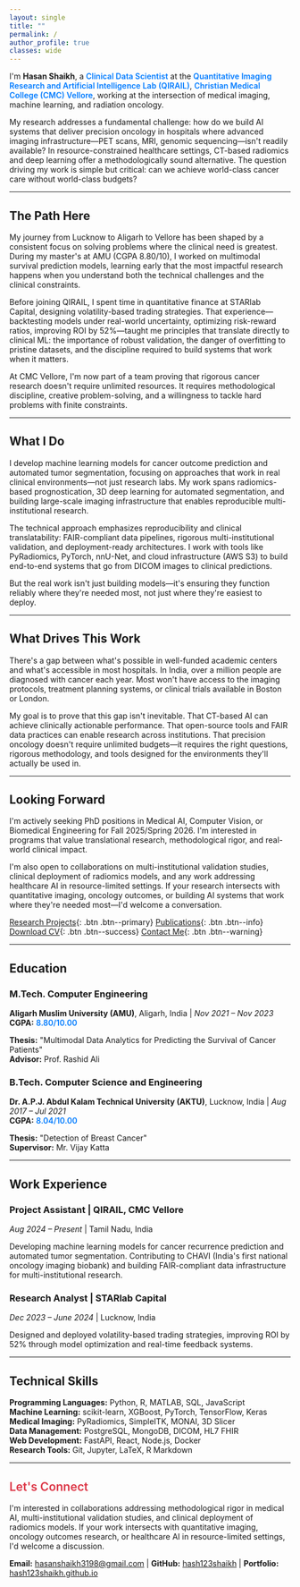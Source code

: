 ```yaml
---
layout: single
title: ""
permalink: /
author_profile: true
classes: wide
---
```


<style>
.important-text { color: #007bff; font-weight: 600; }
.collaboration-text { color: #dc3545; font-weight: 600; }
.highlight-box { 
  background: rgba(248, 249, 250, 0.95); 
  border-left: 4px solid #dc3545; 
  padding: 1rem; 
  margin: 1rem 0; 
  border-radius: 4px; 
}

/* Vanta background - behind everything */
#vanta-bg {
  position: fixed;
  top: 0;
  left: 0;
  width: 100%;
  height: 100%;
  z-index: -1 !important;
}

/* Sidebar - highest priority */
.sidebar {
  position: relative;
  z-index: 100 !important;
  background: rgba(255, 255, 255, 0.95) !important;
  padding: 1rem !important;
  border-radius: 8px !important;
}

/* Main content area */
.page__inner-wrap {
  position: relative;
  z-index: 50 !important;
  background: rgba(255, 255, 255, 0.92) !important;
  padding: 2rem !important;
  border-radius: 8px !important;
}

/* Navigation and footer */
.masthead,
.page__footer {
  position: relative;
  z-index: 75 !important;
}

.page__content {
  font-size: 0.9rem;
  line-height: 1.5;
}
.page__content h2 {
  font-size: 1.4rem;
}
.page__content h3 {
  font-size: 1.2rem;
}
</style>

<div id="vanta-bg"></div>

I'm **Hasan Shaikh**, a <span class="important-text">Clinical Data Scientist</span> at the <span class="important-text">Quantitative Imaging Research and Artificial Intelligence Lab (QIRAIL)</span>, <span class="important-text">Christian Medical College (CMC) Vellore</span>, working at the intersection of medical imaging, machine learning, and radiation oncology.

My research addresses a fundamental challenge: how do we build AI systems that deliver precision oncology in hospitals where advanced imaging infrastructure—PET scans, MRI, genomic sequencing—isn't readily available? In resource-constrained healthcare settings, CT-based radiomics and deep learning offer a methodologically sound alternative. The question driving my work is simple but critical: can we achieve world-class cancer care without world-class budgets?

---

## The Path Here

My journey from Lucknow to Aligarh to Vellore has been shaped by a consistent focus on solving problems where the clinical need is greatest. During my master's at AMU (CGPA 8.80/10), I worked on multimodal survival prediction models, learning early that the most impactful research happens when you understand both the technical challenges and the clinical constraints.

Before joining QIRAIL, I spent time in quantitative finance at STARlab Capital, designing volatility-based trading strategies. That experience—backtesting models under real-world uncertainty, optimizing risk-reward ratios, improving ROI by 52%—taught me principles that translate directly to clinical ML: the importance of robust validation, the danger of overfitting to pristine datasets, and the discipline required to build systems that work when it matters.

At CMC Vellore, I'm now part of a team proving that rigorous cancer research doesn't require unlimited resources. It requires methodological discipline, creative problem-solving, and a willingness to tackle hard problems with finite constraints.

---

## What I Do

I develop machine learning models for cancer outcome prediction and automated tumor segmentation, focusing on approaches that work in real clinical environments—not just research labs. My work spans radiomics-based prognostication, 3D deep learning for automated segmentation, and building large-scale imaging infrastructure that enables reproducible multi-institutional research.

The technical approach emphasizes reproducibility and clinical translatability: FAIR-compliant data pipelines, rigorous multi-institutional validation, and deployment-ready architectures. I work with tools like PyRadiomics, PyTorch, nnU-Net, and cloud infrastructure (AWS S3) to build end-to-end systems that go from DICOM images to clinical predictions.

But the real work isn't just building models—it's ensuring they function reliably where they're needed most, not just where they're easiest to deploy.

---

## What Drives This Work

There's a gap between what's possible in well-funded academic centers and what's accessible in most hospitals. In India, over a million people are diagnosed with cancer each year. Most won't have access to the imaging protocols, treatment planning systems, or clinical trials available in Boston or London. 

My goal is to prove that this gap isn't inevitable. That CT-based AI can achieve clinically actionable performance. That open-source tools and FAIR data practices can enable research across institutions. That precision oncology doesn't require unlimited budgets—it requires the right questions, rigorous methodology, and tools designed for the environments they'll actually be used in.

---

## Looking Forward

I'm actively seeking PhD positions in Medical AI, Computer Vision, or Biomedical Engineering for Fall 2025/Spring 2026. I'm interested in programs that value translational research, methodological rigor, and real-world clinical impact.

I'm also open to collaborations on multi-institutional validation studies, clinical deployment of radiomics models, and any work addressing healthcare AI in resource-limited settings. If your research intersects with quantitative imaging, oncology outcomes, or building AI systems that work where they're needed most—I'd welcome a conversation.

[Research Projects](/portfolio/){: .btn .btn--primary} [Publications](/publications/){: .btn .btn--info} [Download CV](/files/CV_Hasan_Shaikh.pdf){: .btn .btn--success} [Contact Me](/contact/){: .btn .btn--warning}

---

## Education

### M.Tech. Computer Engineering
**Aligarh Muslim University (AMU)**, Aligarh, India | *Nov 2021 – Nov 2023*  
**CGPA:** <span class="important-text">8.80/10.00</span>

**Thesis:** "Multimodal Data Analytics for Predicting the Survival of Cancer Patients"  
**Advisor:** Prof. Rashid Ali

### B.Tech. Computer Science and Engineering  
**Dr. A.P.J. Abdul Kalam Technical University (AKTU)**, Lucknow, India | *Aug 2017 – Jul 2021*  
**CGPA:** <span class="important-text">8.04/10.00</span>

**Thesis:** "Detection of Breast Cancer"  
**Supervisor:** Mr. Vijay Katta

---

## Work Experience

### Project Assistant | QIRAIL, CMC Vellore
*Aug 2024 – Present* | Tamil Nadu, India

Developing machine learning models for cancer recurrence prediction and automated tumor segmentation. Contributing to CHAVI (India's first national oncology imaging biobank) and building FAIR-compliant data infrastructure for multi-institutional research.

### Research Analyst | STARlab Capital
*Dec 2023 – June 2024* | Lucknow, India

Designed and deployed volatility-based trading strategies, improving ROI by 52% through model optimization and real-time feedback systems.

---

## Technical Skills

**Programming Languages:** Python, R, MATLAB, SQL, JavaScript  
**Machine Learning:** scikit-learn, XGBoost, PyTorch, TensorFlow, Keras  
**Medical Imaging:** PyRadiomics, SimpleITK, MONAI, 3D Slicer  
**Data Management:** PostgreSQL, MongoDB, DICOM, HL7 FHIR  
**Web Development:** FastAPI, React, Node.js, Docker  
**Research Tools:** Git, Jupyter, LaTeX, R Markdown

---

## <span class="collaboration-text">Let's Connect</span>

I'm interested in collaborations addressing methodological rigor in medical AI, multi-institutional validation studies, and clinical deployment of radiomics models. If your work intersects with quantitative imaging, oncology outcomes research, or healthcare AI in resource-limited settings, I'd welcome a discussion.

**Email:** hasanshaikh3198@gmail.com | **GitHub:** [hash123shaikh](https://github.com/hash123shaikh) | **Portfolio:** [hash123shaikh.github.io](https://hash123shaikh.github.io)

<script src="https://cdnjs.cloudflare.com/ajax/libs/three.js/r134/three.min.js"></script>
<script src="https://cdn.jsdelivr.net/npm/vanta@latest/dist/vanta.birds.min.js"></script>
<script>
VANTA.BIRDS({
  el: "#vanta-bg",
  mouseControls: true,
  touchControls: true,
  gyroControls: false,
  minHeight: 200.00,
  minWidth: 200.00,
  scale: 1.00,
  scaleMobile: 1.00,
  backgroundColor: 0xfaefe9,
  color1: 0xff0000,
  color2: 0xd1ff,
  colorMode: "varianceGradient",
  birdSize: 0.90,
  wingSpan: 30.00,
  speedLimit: 5.00,
  separation: 32.00,
  alignment: 46.00,
  cohesion: 48.00,
  quantity: 5.00
})
</script>
